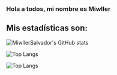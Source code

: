 ### Hola a todos, mi nombre es Miwller

## Mis estadísticas son: 

![MiwllerSalvador's GitHub stats](https://github-readme-stats.vercel.app/api?username=MiwllerSalvador&show_icons=true&theme=radical)

![Top Langs](https://github-readme-stats.vercel.app/api/top-langs/?username=MiwllerSalvador&show_icons=true&theme=radical)

![Top Langs](https://github-readme-stats.vercel.app/api/top-langs/?username=MiwllerSalvador&show_icons=true&theme=radical)